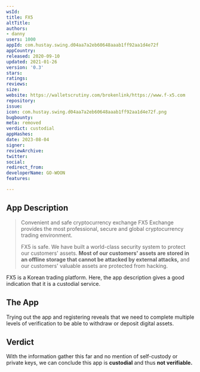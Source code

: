 ```yaml
---
wsId: 
title: FX5
altTitle: 
authors:
- danny
users: 1000
appId: com.hustay.swing.d04aa7a2eb60648aaab1ff92aa1d4e72f
appCountry: 
released: 2020-09-10
updated: 2021-01-26
version: '0.3'
stars: 
ratings: 
reviews: 
size: 
website: https://walletscrutiny.com/brokenlink/https://www.f-x5.com
repository: 
issue: 
icon: com.hustay.swing.d04aa7a2eb60648aaab1ff92aa1d4e72f.png
bugbounty: 
meta: removed
verdict: custodial
appHashes: 
date: 2023-08-04
signer: 
reviewArchive: 
twitter: 
social: 
redirect_from: 
developerName: GO-WOON
features: 

---
```


## App Description

> Convenient and safe cryptocurrency exchange
> FX5 Exchange provides the most professional, secure and global cryptocurrency trading environment.
>
> FX5 is safe. We have built a world-class security system to protect our customers' assets.
**Most of our customers' assets are stored in an offline storage that cannot be attacked by external attacks,** and our customers' valuable assets are protected from hacking.

FX5 is a Korean trading platform. Here, the app description gives a good indication that it is a custodial service.

## The App

Trying out the app and registering reveals that we need to complete multiple levels of verification to be able to withdraw or deposit digital assets.

## Verdict

With the information gather this far and no mention of self-custody or private keys, we can conclude this app is **custodial** and thus **not verifiable.**